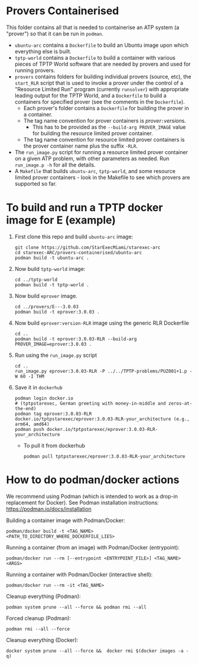 # Provers Containerised

This folder contains all that is needed to containerise an ATP system (a "prover") so that 
it can be run in `podman`.
- `ubuntu-arc` contains a `Dockerfile` to build an Ubuntu image upon which everything else
  is built.
- `tptp-world` contains a `Dockerfile` to build a container with various pieces of TPTP World
  software that are needed by provers and used for running provers.
- `provers` contains folders for building individual provers (source, etc), the `start_RLR`
  script that is used to invoke a prover under the control of a "Resource Limited Run"
  program (currently `runsolver`) with appropriate leading output for the TPTP World, and
  a `Dockerfile` to build a containers for specified prover (see the comments in the `Dockerfile`).
  * Each prover's folder contains a `Dockerfile` for building the prover in a container.
  * The tag name convention for prover containers is *prover*`:`*version*s.
    - This has to be provided as the `--build-arg PROVER_IMAGE` value for building the resource
      limited prover container.
  * The tag name convention for resource limited prover containers is the prover container
    name plus the suffix `-RLR`.
- The `run_image.py` script for running a resource limited prover container on a given ATP
  problem, with other parameters as needed. Run `run_image.p -h` for all the details.
- A `Makefile` that builds `ubuntu-arc`, `tptp-world`, and some resource limited prover
  containers - look in the Makefile to see which provers are supported so far.

# To build and run a TPTP docker image for E (example)

1. First clone this repo and build `ubuntu-arc` image:
    ```shell
    git clone https://github.com/StarExecMiami/starexec-arc
    cd starexec-ARC/provers-containerised/ubuntu-arc
    podman build -t ubuntu-arc .
    ```
2. Now build `tptp-world` image:
    ```shell
    cd ../tptp-world
    podman build -t tptp-world .
    ```
3. Now build `eprover` image. 
    ```shell
    cd ../provers/E---3.0.03 
    podman build -t eprover:3.0.03 .
    ```
4. Now build `eprover:version-RLR` image using the generic RLR Dockerfile
    ```shell
    cd ..
    podman build -t eprover:3.0.03-RLR --build-arg PROVER_IMAGE=eprover:3.0.03 .
    ```
5. Run using the `run_image.py` script
   ```shell
   cd ..
   run_image.py eprover:3.0.03-RLR -P ../../TPTP-problems/PUZ001+1.p -W 60 -I THM
   ```
6. Save it in `dockerhub`
   ```shell
   podman login docker.io 
   # (tptpstarexec, German greeting with money-in-middle and zeros-at-the-end)
   podman tag eprover:3.0.03-RLR docker.io/tptpstarexec/eprover:3.0.03-RLR-your_architecture (e.g., arm64, amd64)
   podman push docker.io/tptpstarexec/eprover:3.0.03-RLR-your_architecture
   ```
   - To pull it from dockerhub
     ```shell
     podman pull tptpstarexec/eprover:3.0.03-RLR-your_architecture
     ```
# How to do podman/docker actions

We recommend using Podman (which is intended to work as a drop-in replacement for Docker).
See Podman installation instructions: https://podman.io/docs/installation

Building a container image with Podman/Docker:
```shell
podman/docker build -t <TAG_NAME> <PATH_TO_DIRECTORY_WHERE_DOCKERFILE_LIES>
```
Running a container (from an image) with Podman/Docker (entrypoint):
```shell
podman/docker run --rm [--entrypoint <ENTRYPOINT_FILE>] <TAG_NAME> <ARGS>
```
Running a container with Podman/Docker (interactive shell):
```shell
podman/docker run --rm -it <TAG_NAME>
```
Cleanup everything (Podman):
```shell
podman system prune --all --force && podman rmi --all
```
Forced cleanup (Podman):
```shell
podman rmi --all --force
```
Cleanup everything (Docker):
```shell
docker system prune --all --force &&  docker rmi $(docker images -a -q)
```


